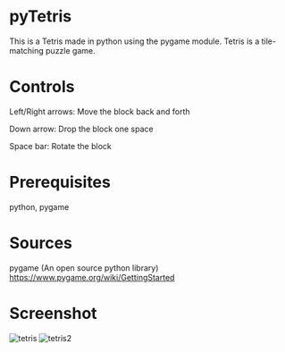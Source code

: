 # pyTetris

This is a Tetris made in python using the pygame module. Tetris is a tile-matching puzzle game.


# Controls

Left/Right arrows: Move the block back and forth

Down arrow: Drop the block one space

Space bar: Rotate the block


# Prerequisites

python, pygame


# Sources

pygame (An open source python library) https://www.pygame.org/wiki/GettingStarted


# Screenshot

![tetris](https://user-images.githubusercontent.com/68724981/92339839-e954bb80-f06c-11ea-9d78-02cb1b1e1d2a.png)
![tetris2](https://user-images.githubusercontent.com/68724981/92339905-451f4480-f06d-11ea-9b40-1e4e67d7a0d7.png)
